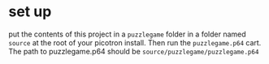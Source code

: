 # set up

put the contents of this project in a `puzzlegame` folder in a folder named `source` at the root of your picotron install. Then run the `puzzlegame.p64` cart.
The path to puzzlegame.p64 should be `source/puzzlegame/puzzlegame.p64`
